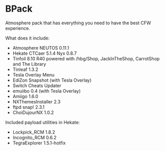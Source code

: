# BPack

Atmosphere pack that has everything you need to have the best CFW experience.

What does it include:

* Atmosphere NEUTOS 0.11.1
* Hekate CTCaer 5.1.4 Nyx 0.8.7
* Tinfoil 8.10 R40 powered with /hbg/Shop, JackInTheShop, CarrotShop and The Library
* Tinleaf 1.3.2
* Tesla Overlay Menu
* EdiZon Snapshot (with Tesla Overlay)
* Switch Cheats Updater
* emuiibo 0.4 (with Tesla Overlay)
* Amiigo 1.6.0
* NXThemesInstaller 2.3
* ftpd snap! 2.3.1
* ChoiDujourNX 1.0.2

Included payload utilities in Hekate:

* Lockpick_RCM 1.8.2
* Incognito_RCM 0.6.2
* TegraExplorer 1.5.1-hotfix
